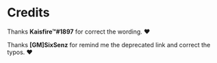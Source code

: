 # Credits

Thanks **Kaisfire™#1897** for correct the wording. :heart:

Thanks **\[GM]SixSenz** for remind me the deprecated link and correct the typos. :heart:
